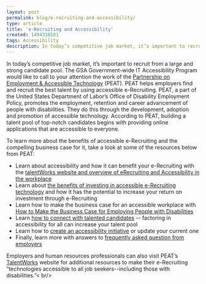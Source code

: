 ```yaml
---
layout: post
permalink: blog/e-recruiting-and-accessibility/
type: article
title: 'e-Recruiting and Accessibility'
created: 1494338501
tags: Accessibility
description: In today’s competitive job market, it’s important to recruit from a large and strong candidate pool. The GSA Government-wide IT Accessibility Program would like to call to your attention the work of the [Partnership on Employment & Accessible Technology][1] (PEAT). PEAT helps employers find and recruit the best talent by using accessible e-Recruiting. PEAT, a part of the United States Department of Labor’s Office of Disability Employment Policy, promotes the employment, retention and career advancement of people with disabilities. 
---
```


In today’s competitive job market, it’s important to recruit from a large and strong candidate pool. The GSA Government-wide IT Accessibility Program would like to call to your attention the work of the [Partnership on Employment & Accessible Technology][1] (PEAT). PEAT helps employers find and recruit the best talent by using accessible e-Recruiting. PEAT, a part of the United States Department of Labor’s Office of Disability Employment Policy, promotes the employment, retention and career advancement of people with disabilities. They do this through the development, adoption and promotion of accessible technology. According to PEAT, building a talent pool of top-notch candidates begins with providing online applications that are accessible to everyone.

To learn more about the benefits of accessible e-Recruiting and the compelling business case for it, take a look at some of the resources below from PEAT:

  * <div>
      Learn about accessibility and how it can benefit your e-Recruiting with the <a href="http://www.peatworks.org/talentworks/erecruiting-accessibility">talentWorks website and overview of eRecruiting and Accessibility in the workplace</a>
    </div>

  * <div>
      Learn about <a href="http://www.peatworks.org/talentworks/erecruiting-accessibility/roi">the benefits of investing in accessible e-Recruiting technology</a> and how it has the potential to increase your return on investment through e-Recruiting
    </div>

  * <div>
      Learn how to make the business case for an accessible workplace with <a href="http://www.peatworks.org/content/accessibility-making-business-case-employers">How to Make the Business Case for Employing People with Disabilities</a>
    </div>

  * <div>
      Learn <a href="http://www.peatworks.org/blog/2016/feb/rethinking-how-you-connect-talented-candidates">how to connect with talented candidates</a> -- factoring in accessibility for all can increase your talent pool
    </div>

  * <div>
      Learn how to <a href="http://www.peatworks.org/action-steps/build-your-initiative">create an accessibility initiative</a> or update your current one
    </div>

  * <div>
      Finally, learn more with answers to <a href="http://www.peatworks.org/faq-page/109-0">frequently asked question from employers</a>
    </div>

Employers and human resources professionals can also visit PEAT’s [TalentWorks][2] website for additional resources to make their e-Recruiting “technologies accessible to all job seekers--including those with disabilities.”< br/>

 [1]: http://www.peatworks.org/
 [2]: http://www.peatworks.org/talentworks